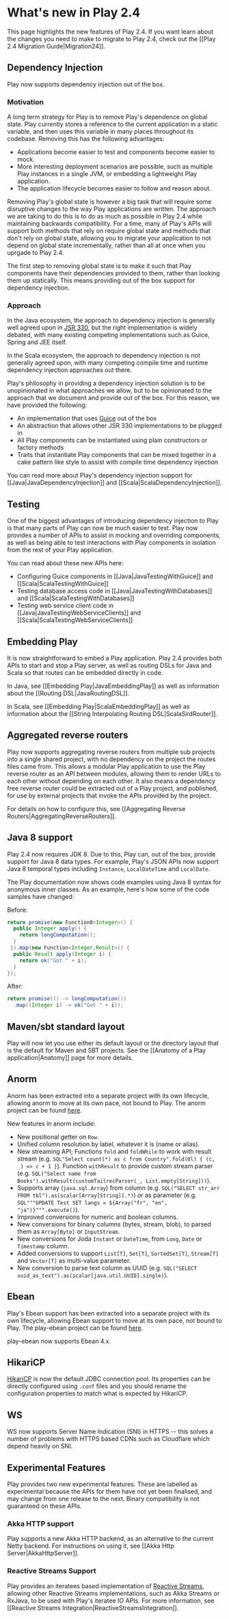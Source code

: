 <!--- Copyright (C) 2009-2016 Lightbend Inc. <https://www.lightbend.com> -->
# What's new in Play 2.4

This page highlights the new features of Play 2.4. If you want learn about the changes you need to make to migrate to Play 2.4, check out the [[Play 2.4 Migration Guide|Migration24]].

## Dependency Injection

Play now supports dependency injection out of the box.

### Motivation

A long term strategy for Play is to remove Play's dependence on global state.  Play currently stores a reference to the current application in a static variable, and then uses this variable in many places throughout its codebase.  Removing this has the following advantages:

* Applications become easier to test and components become easier to mock.
* More interesting deployment scenarios are possible, such as multiple Play instances in a single JVM, or embedding a lightweight Play application.
* The application lifecycle becomes easier to follow and reason about.

Removing Play's global state is however a big task that will require some disruptive changes to the way Play applications are written.  The approach we are taking to do this is to do as much as possible in Play 2.4 while maintaining backwards compatibility.  For a time, many of Play's APIs will support both methods that rely on require global state and methods that don't rely on global state, allowing you to migrate your application to not depend on global state incrementally, rather than all at once when you uprgade to Play 2.4.

The first step to removing global state is to make it such that Play components have their dependencies provided to them, rather than looking them up statically.  This means providing out of the box support for dependency injection.

### Approach

In the Java ecosystem, the approach to dependency injection is generally well agreed upon in [JSR 330](https://jcp.org/en/jsr/detail?id=330), but the right implementation is widely debated, with many existing competing implementations such as Guice, Spring and JEE itself.

In the Scala ecosystem, the approach to dependency injection is not generally agreed upon, with many competing compile time and runtime dependency injection approaches out there.

Play's philosophy in providing a dependency injection solution is to be unopinionated in what approaches we allow, but to be opinionated to the approach that we document and provide out of the box.  For this reason, we have provided the following:

* An implementation that uses [Guice](https://github.com/google/guice) out of the box
* An abstraction that allows other JSR 330 implementations to be plugged in
* All Play components can be instantiated using plain constructors or factory methods
* Traits that instantiate Play components that can be mixed together in a cake pattern like style to assist with compile time dependency injection

You can read more about Play's dependency injection support for [[Java|JavaDependencyInjection]] and [[Scala|ScalaDependencyInjection]].

## Testing

One of the biggest advantages of introducing dependency injection to Play is that many parts of Play can now be much easier to test.  Play now provides a number of APIs to assist in mocking and overriding components, as well as being able to test interactions with Play components in isolation from the rest of your Play application.

You can read about these new APIs here:

* Configuring Guice components in [[Java|JavaTestingWithGuice]] and [[Scala|ScalaTestingWithGuice]]
* Testing database access code in [[Java|JavaTestingWithDatabases]] and [[Scala|ScalaTestingWithDatabases]]
* Testing web service client code in [[Java|JavaTestingWebServiceClients]] and [[Scala|ScalaTestingWebServiceClients]]

## Embedding Play

It is now straightforward to embed a Play application.  Play 2.4 provides both APIs to start and stop a Play server, as well as routing DSLs for Java and Scala so that routes can be embedded directly in code.

In Java, see [[Embedding Play|JavaEmbeddingPlay]] as well as information about the [[Routing DSL|JavaRoutingDSL]].

In Scala, see [[Embedding Play|ScalaEmbeddingPlay]] as well as information about the [[String Interpolating Routing DSL|ScalaSirdRouter]].

## Aggregated reverse routers

Play now supports aggregating reverse routers from multiple sub projects into a single shared project, with no dependency on the project the routes files came from.  This allows a modular Play application to use the Play reverse router as an API between modules, allowing them to render URLs to each other without depending on each other.  It also means a dependency free reverse router could be extracted out of a Play project, and published, for use by external projects that invoke the APIs provided by the project.

For details on how to configure this, see [[Aggregating Reverse Routers|AggregatingReverseRouters]].

## Java 8 support

Play 2.4 now requires JDK 8.  Due to this, Play can, out of the box, provide support for Java 8 data types.  For example, Play's JSON APIs now support Java 8 temporal types including `Instance`, `LocalDateTime` and `LocalDate`.

The Play documentation now shows code examples using Java 8 syntax for anonymous inner classes. As an example, here's how some of the code samples have changed:

Before:

```java
return promise(new Function0<Integer>() {
  public Integer apply() {
    return longComputation();
  }
 }).map(new Function<Integer,Result>() {
  public Result apply(Integer i) {
    return ok("Got " + i);
  }
});
```

After:

```java
return promise(() -> longComputation())
  .map((Integer i) -> ok("Got " + i));
```

## Maven/sbt standard layout

Play will now let you use either its default layout or the directory layout that is the default for Maven and SBT projects. See the [[Anatomy of a Play application|Anatomy]] page for more details.

## Anorm

Anorm has been extracted into a separate project with its own lifecycle, allowing anorm to move at its own pace, not bound to Play.  The anorm project can be found [here](https://github.com/playframework/anorm).

New features in anorm include:

- New positional getter on `Row`.
- Unified column resolution by label, whatever it is (name or alias).
- New streaming API; Functions `fold` and `foldWhile` to work with result stream (e.g. `SQL"Select count(*) as c from Country".fold(0l) { (c, _) => c + 1 }`). Function `withResult` to provide custom stream parser (e.g. `SQL("Select name from Books").withResult(customTailrecParser(_, List.empty[String]))`).
- Supports array (`java.sql.Array`) from column (e.g. `SQL("SELECT str_arr FROM tbl").as(scalar[Array[String]].*)`) or as parameter (e.g. `SQL"""UPDATE Test SET langs = ${Array("fr", "en", "ja")}""".execute()`).
- Improved conversions for numeric and boolean columns.
- New conversions for binary columns (bytes, stream, blob), to parsed them as `Array[Byte]` or `InputStream`.
- New conversions for Joda `Instant` or `DateTime`, from `Long`, `Date` or `Timestamp` column.
- Added conversions to support `List[T]`, `Set[T]`, `SortedSet[T]`, `Stream[T]` and `Vector[T]` as multi-value parameter.
- New conversion to parse text column as UUID (e.g. `SQL("SELECT uuid_as_text").as(scalar[java.util.UUID].single)`).

## Ebean

Play's Ebean support has been extracted into a separate project with its own lifecycle, allowing Ebean support to move at its own pace, not bound to Play.  The play-ebean project can be found [here](https://github.com/playframework/play-ebean).

play-ebean now supports Ebean 4.x.

## HikariCP

[HikariCP](http://brettwooldridge.github.io/HikariCP/) is now the default JDBC connection pool. Its properties can be directly configured using `.conf` files and you should rename the configuration properties to match what is expected by HikariCP.

## WS

WS now supports Server Name Indication (SNI) in HTTPS -- this solves a number of problems with HTTPS based CDNs such as Cloudflare which depend heavily on SNI.

## Experimental Features

Play provides two new experimental features.  These are labelled as experimental because the APIs for them have not yet been finalised, and may change from one release to the next.  Binary compatibility is not guaranteed on these APIs.

### Akka HTTP support

Play supports a new Akka HTTP backend, as an alternative to the current Netty backend.  For instructions on using it, see [[Akka Http Server|AkkaHttpServer]].

### Reactive Streams Support

Play provides an iteratees based implementation of [Reactive Streams](http://www.reactive-streams.org/), allowing other Reactive Streams implementations, such as Akka Streams or RxJava, to be used with Play's iteratee IO APIs.  For more information, see [[Reactive Streams Integration|ReactiveStreamsIntegration]].
